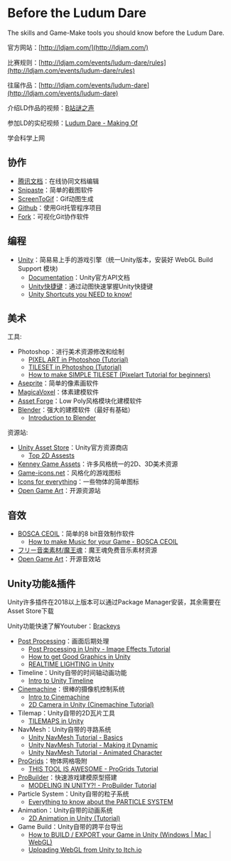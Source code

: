 # Before the Ludum Dare

The skills and Game-Make tools you should know before the Ludum Dare.

官方网站：[http://ldjam.com/](http://ldjam.com/)

比赛规则：[http://ldjam.com/events/ludum-dare/rules](http://ldjam.com/events/ludum-dare/rules)

往届作品：[http://ldjam.com/events/ludum-dare](http://ldjam.com/events/ludum-dare)

介绍LD作品的视频：[B站谜之声](https://space.bilibili.com/673816/video)

参加LD的实纪视频：[Ludum Dare - Making Of](https://www.youtube.com/playlist?list=PLPV2KyIb3jR7t6h2Tre5rr03dHMbYRZXO)

学会科学上网

## 协作

- [腾讯文档](https://docs.qq.com/desktop/)：在线协同文档编辑
- [Snipaste](https://www.snipaste.com/)：简单的截图软件
- [ScreenToGif](https://www.screentogif.com/?l=zh_cn)：Gif动图生成
- [Github](https://github.com/)：使用Git托管程序项目
- [Fork](https://git-fork.com/)：可视化Git协作软件

## 编程

- [Unity](https://unity3d.com/)：简易易上手的游戏引擎（统一Unity版本，安装好 WebGL Build Support 模块)
  - [Documentation](https://docs.unity3d.com/ScriptReference/index.html)：Unity官方API文档
  - [Unity快捷键](http://tsubakit1.hateblo.jp/entry/2015/04/21/031048)：通过动图快速掌握Unity快捷键
  - [Unity Shortcuts you NEED to know!](https://www.youtube.com/watch?v=yMqefz8XNC4&t=200s)

## 美术

工具:

- Photoshop：进行美术资源修改和绘制
  - [PIXEL ART in Photoshop (Tutorial)](https://www.youtube.com/watch?v=rLdA4Amea7Y)
  - [TILESET in Photoshop (Tutorial)](https://www.youtube.com/watch?v=aaEEujLtsr8)
  - [How to make SIMPLE TILESET (Pixelart Tutorial for beginners)](https://www.youtube.com/watch?v=8o16EmvSyNg&t=2s)
- [Aseprite](https://www.aseprite.org/)：简单的像素画软件
- [MagicaVoxel](https://ephtracy.github.io/)：体素建模软件
- [Asset Forge](http://assetforge.io/)：Low Poly风格模块化建模软件
- [Blender](https://www.blender.org/)：强大的建模软件（最好有基础）
  - [Introduction to Blender](https://www.youtube.com/playlist?list=PLPV2KyIb3jR7NpThqBF78byFOrzPKiLmb)

资源站:

- [Unity Asset Store](https://assetstore.unity.com/)：Unity官方资源商店
  - [Top 2D Assests](https://assetstore.unity.com/lists/top-2d-assets-62192?aid=1101lPGj&utm_source=aff)
- [Kenney Game Assets](https://www.kenney.nl/assets)：许多风格统一的2D、3D美术资源
- [Game-icons.net](https://game-icons.net/)：风格化的游戏图标
- [Icons for everything](https://thenounproject.com/)：一些物体的简单图标
- [Open Game Art](https://opengameart.org/)：开源资源站

## 音效

- [BOSCA CEOIL](https://boscaceoil.net/)：简单的8 bit音效制作软件
  - [How to make Music for your Game - BOSCA CEOIL](https://www.youtube.com/watch?v=fZeZ75gM9p4)
- [フリー音楽素材/魔王魂](https://maoudamashii.jokersounds.com/list/se2.html)：魔王魂免费音乐素材资源
- [Open Game Art](https://opengameart.org/art-search-advanced?keys=&field_art_type_tid%5B%5D=12&sort_by=count&sort_order=DESC)：开源音效站

## Unity功能&插件

Unity许多插件在2018以上版本可以通过Package Manager安装，其余需要在Asset Store下载

Unity功能快速了解Youtuber：[Brackeys](https://www.youtube.com/user/Brackeys/videos)

- [Post Processing](https://assetstore.unity.com/packages/essentials/post-processing-stack-83912)：画面后期处理
  - [Post Processing in Unity - Image Effects Tutorial](https://www.youtube.com/watch?v=a0OQvWAPeuo&t=15s)
  - [How to get Good Graphics in Unity](https://www.youtube.com/watch?v=owZneI02YOU)
  - [REALTIME LIGHTING in Unity](https://www.youtube.com/watch?v=wwm98VdzD8s&t=793s)
- Timeline：Unity自带的时间轴动画功能
  - [Intro to Unity Timeline](https://www.youtube.com/watch?v=G_uBFM3YUF4)
- [Cinemachine](https://assetstore.unity.com/packages/essentials/cinemachine-79898)：很棒的摄像机控制系统
  - [Intro to Cinemachine](https://www.youtube.com/watch?v=Gx9gZ9cfrys)
  - [2D Camera in Unity (Cinemachine Tutorial)](https://www.youtube.com/watch?v=2jTY11Am0Ig&t=2s)
- Tilemap：Unity自带的2D瓦片工具
  - [TILEMAPS in Unity](https://www.youtube.com/watch?v=ryISV_nH8qw)
- NavMesh：Unity自带的寻路系统
  - [Unity NavMesh Tutorial - Basics](https://www.youtube.com/watch?v=CHV1ymlw-P8)
  - [Unity NavMesh Tutorial - Making it Dynamic](https://www.youtube.com/watch?v=FkLJ45Pt-mY)
  - [Unity NavMesh Tutorial - Animated Character](https://www.youtube.com/watch?v=blPglabGueM)
- [ProGrids](https://assetstore.unity.com/packages/3d/progrids-111425)：物体网格吸附
  - [THIS TOOL IS AWESOME - ProGrids Tutorial](https://www.youtube.com/watch?v=UtNvtIrJcNc&t=224s)
- [ProBuilder](https://assetstore.unity.com/packages/tools/modeling/probuilder-111418)：快速游戏建模原型搭建
  - [MODELING IN UNITY?! - ProBuilder Tutorial](https://www.youtube.com/watch?v=PUSOg5YEflM&t=353s)
- Particle System：Unity自带的粒子系统
  - [Everything to know about the PARTICLE SYSTEM](https://www.youtube.com/watch?v=FEA1wTMJAR0)
- Animation：Unity自带的动画系统
  - [2D Animation in Unity (Tutorial)](https://www.youtube.com/watch?v=hkaysu1Z-N8&t=1s)
- Game Build：Unity自带的跨平台导出
  - [How to BUILD / EXPORT your Game in Unity (Windows | Mac | WebGL)](https://www.youtube.com/watch?v=7nxKAtxGSn8)
  - [Uploading WebGL from Unity to Itch.io](https://www.youtube.com/watch?v=H2HCXVAbe0w)